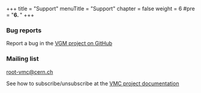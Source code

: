 +++
title = "Support"
menuTitle = "Support"
chapter = false
weight = 6
#pre = "<b>6. </b>"
+++

### Bug reports

Report a bug in the [VGM project on GitHub](https://github.com/vmc-project/vgm/issues) 

### Mailing list

[root-vmc@cern.ch](mailto:root-vmc@cern.ch)

See how to subscribe/unsubscribe at the [VMC project documentation](https://vmc-project.github.io/support/mailing-list/)
